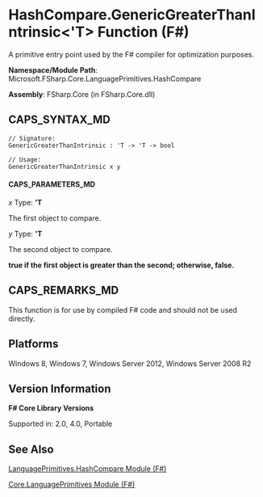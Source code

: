 # HashCompare.GenericGreaterThanIntrinsic<'T> Function (F#)

A primitive entry point used by the F# compiler for optimization purposes.

**Namespace/Module Path**: Microsoft.FSharp.Core.LanguagePrimitives.HashCompare

**Assembly**: FSharp.Core (in FSharp.Core.dll)


## CAPS_SYNTAX_MD

```
// Signature:
GenericGreaterThanIntrinsic : 'T -> 'T -> bool

// Usage:
GenericGreaterThanIntrinsic x y
```

#### CAPS_PARAMETERS_MD
*x*
Type: **'T**


The first object to compare.


*y*
Type: **'T**


The second object to compare.



**true if the first object is greater than the second; otherwise, false.**
## CAPS_REMARKS_MD
This function is for use by compiled F# code and should not be used directly.


## Platforms
Windows 8, Windows 7, Windows Server 2012, Windows Server 2008 R2


## Version Information
**F# Core Library Versions**

Supported in: 2.0, 4.0, Portable




## See Also
[LanguagePrimitives.HashCompare Module &#40;F&#35;&#41;](LanguagePrimitives.HashCompare+Module+%28F%23%29.md)

[Core.LanguagePrimitives Module &#40;F&#35;&#41;](Core.LanguagePrimitives+Module+%28F%23%29.md)

